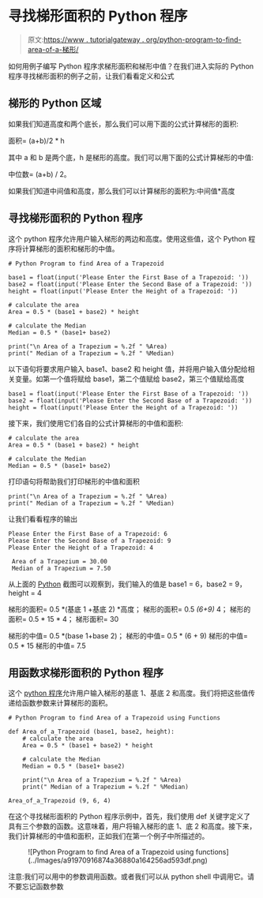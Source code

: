 # 寻找梯形面积的 Python 程序

> 原文:[https://www . tutorialgateway . org/python-program-to-find-area-of-a-梯形/](https://www.tutorialgateway.org/python-program-to-find-area-of-a-trapezoid/)

如何用例子编写 Python 程序求梯形面积和梯形中值？在我们进入实际的 Python 程序寻找梯形面积的例子之前，让我们看看定义和公式

## 梯形的 Python 区域

如果我们知道高度和两个底长，那么我们可以用下面的公式计算梯形的面积:

面积= (a+b)/2 * h

其中 a 和 b 是两个底，h 是梯形的高度。我们可以用下面的公式计算梯形的中值:

中位数= (a+b) / 2。

如果我们知道中间值和高度，那么我们可以计算梯形的面积为:中间值*高度

## 寻找梯形面积的 Python 程序

这个 python 程序允许用户输入梯形的两边和高度。使用这些值，这个 Python 程序将计算梯形的面积和梯形的中值。

```
# Python Program to find Area of a Trapezoid

base1 = float(input('Please Enter the First Base of a Trapezoid: '))
base2 = float(input('Please Enter the Second Base of a Trapezoid: '))
height = float(input('Please Enter the Height of a Trapezoid: '))

# calculate the area
Area = 0.5 * (base1 + base2) * height

# calculate the Median
Median = 0.5 * (base1+ base2)

print("\n Area of a Trapezium = %.2f " %Area)
print(" Median of a Trapezium = %.2f " %Median)
```

以下语句将要求用户输入 base1、base2 和 height 值，并将用户输入值分配给相关变量。如第一个值将赋给 base1，第二个值赋给 base2，第三个值赋给高度

```
base1 = float(input('Please Enter the First Base of a Trapezoid: '))
base2 = float(input('Please Enter the Second Base of a Trapezoid: '))
height = float(input('Please Enter the Height of a Trapezoid: '))
```

接下来，我们使用它们各自的公式计算梯形的中值和面积:

```
# calculate the area
Area = 0.5 * (base1 + base2) * height

# calculate the Median
Median = 0.5 * (base1+ base2)
```

打印语句将帮助我们打印梯形的中值和面积

```
print("\n Area of a Trapezium = %.2f " %Area)
print(" Median of a Trapezium = %.2f " %Median)
```

让我们看看程序的输出

```
Please Enter the First Base of a Trapezoid: 6
Please Enter the Second Base of a Trapezoid: 9
Please Enter the Height of a Trapezoid: 4

 Area of a Trapezium = 30.00 
 Median of a Trapezium = 7.50 
```

从上面的 [Python](https://www.tutorialgateway.org/python-tutorial/) 截图可以观察到，我们输入的值是 base1 = 6，base2 = 9，height = 4

梯形的面积= 0.5 *(基底 1 +基底 2) *高度；
梯形的面积= 0.5 *(6+9)* 4；
梯形的面积= 0.5 * 15 * 4；
梯形面积= 30

梯形的中值= 0.5 *(base 1+base 2)；
梯形的中值= 0.5 * (6 + 9)
梯形的中值= 0.5 * 15
梯形的中值= 7.5

## 用函数求梯形面积的 Python 程序

这个 [python 程序](https://www.tutorialgateway.org/python-programming-examples/)允许用户输入梯形的基底 1、基底 2 和高度。我们将把这些值传递给函数参数来计算梯形的面积。

```
# Python Program to find Area of a Trapezoid using Functions

def Area_of_a_Trapezoid (base1, base2, height):
    # calculate the area
    Area = 0.5 * (base1 + base2) * height

    # calculate the Median
    Median = 0.5 * (base1+ base2)

    print("\n Area of a Trapezium = %.2f " %Area)
    print(" Median of a Trapezium = %.2f " %Median)

Area_of_a_Trapezoid (9, 6, 4)
```

在这个寻找梯形面积的 Python 程序示例中，首先，我们使用 def 关键字定义了具有三个参数的函数。这意味着，用户将输入梯形的底 1、底 2 和高度。接下来，我们计算梯形的中值和面积，正如我们在第一个例子中所描述的。

<figure class="wp-block-image">![Python Program to find Area of a Trapezoid using functions](../Images/a91970916874a36880a164256ad593df.png)</figure>

注意:我们可以用中的参数调用函数。或者我们可以从 python shell 中调用它。请不要忘记函数参数